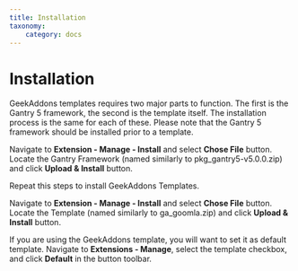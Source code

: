 ```yaml
---
title: Installation
taxonomy:
    category: docs
---
```


# Installation

GeekAddons templates requires two major parts to function. The first is the Gantry 5 framework, the second is the template itself.
The installation process is the same for each of these. Please note that the Gantry 5 framework should be installed prior to a template.

Navigate to **Extension - Manage - Install** and select **Chose File** button.
Locate the Gantry Framework (named similarly to pkg_gantry5-v5.0.0.zip) and click **Upload & Install** button.

Repeat this steps to install GeekAddons Templates.

Navigate to **Extension - Manage - Install** and select **Chose File** button.
Locate the Template (named similarly to ga_goomla.zip) and click **Upload & Install** button.

If you are using the GeekAddons template, you will want to set it as default template. Navigate to **Extensions - Manage**, select the template checkbox, and click **Default** in the button toolbar.
